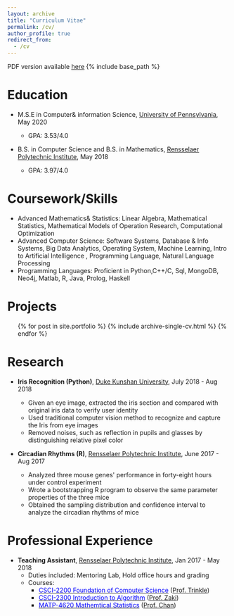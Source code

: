 ```yaml
---
layout: archive
title: "Curriculum Vitae"
permalink: /cv/
author_profile: true
redirect_from:
  - /cv
---
```

PDF version available [<u>here</u>](https://piggy1228.github.io/files/CV_Kexin.pdf)
{% include base_path %}


Education
======
* M.S.E in Computer& information Science, [<u>University of Pennsylvania</u>](http://www.cis.upenn.edu/index.php), May 2020
    * GPA: 3.53/4.0

* B.S. in Computer Science and B.S. in Mathematics, [<u>Rensselaer Polytechnic Institute</u>](https://science.rpi.edu/computer-science), May 2018
    * GPA: 3.97/4.0


Coursework/Skills
======
* Advanced Mathematics& Statistics: Linear Algebra, Mathematical Statistics, Mathematical Models of Operation Research, Computational Optimization
* Advanced Computer Science: Software Systems, Database & Info Systems, Big Data Analytics, Operating System, Machine Learning, Intro to Artificial Intelligence , Programming Language, Natural Language Processing
* Programming Languages: Proficient in Python,C++/C, Sql, MongoDB, Neo4j, Matlab, R, Java, Prolog, Haskell


Projects
=====
<ul>{% for post in site.portfolio %}
  {% include archive-single-cv.html %}
{% endfor %}</ul>


Research
======
* __Iris Recognition (Python)__, [<u>Duke Kunshan University</u>](https://dukekunshan.edu.cn/zh), July 2018 - Aug 2018
    * Given an eye image, extracted the iris section and compared with original iris data to verify user identity
    * Used traditional computer vision method to recognize and capture the Iris from eye images
    * Removed noises, such as reflection in pupils and glasses by distinguishing relative pixel color

* __Circadian Rhythms (R)__, [<u>Rensselaer Polytechnic Institute</u>](https://science.rpi.edu/computer-science), June 2017 - Aug 2017
    * Analyzed three mouse genes' performance in forty-eight hours under control experiment
    * Wrote a bootstrapping R program to observe the same parameter properties of the three mice
    * Obtained the sampling distribution and confidence interval to analyze the circadian rhythms of mice

Professional Experience
======
* __Teaching Assistant__, [<u>Rensselaer Polytechnic Institute</u>](https://science.rpi.edu/computer-science), Jan 2017 - May 2018
    * Duties included: Mentoring Lab, Hold office hours and grading
    * Courses:
        - [<span class="underline-on-hover" style="color:#0000FF">CSCI-2200 Foundation of Computer Science</span>](http://www.cs.rpi.edu/academics/courses/spring17/focs/) ([Prof. Trinkle](http://www.cs.rpi.edu/~trink/))
        - [<span class="underline-on-hover" style="color:#0000FF">CSCI-2300 Introduction to Algorithm</span>](http://www.cs.rpi.edu/~zaki/www-new/pmwiki.php/IntroAlgorithms/Main) ([Prof. Zaki](http://www.cs.rpi.edu/~zaki/www-new/pmwiki.php/Main/HomePage))
        - [<span class="underline-on-hover" style="color:#0000FF">MATP-4620 Mathemtical Statistics</span>](https://www.coursehero.com/file/16237124/Course-Intro/) ([Prof. Chan](https://scholar.google.com/citations?user=tmYLtDgAAAAJ&hl=en))



<!--
Publications
======
  <ul>{% for post in site.publications %}
    {% include archive-single-cv.html %}
  {% endfor %}</ul>

Talks
======
  <ul>{% for post in site.talks %}
    {% include archive-single-talk-cv.html %}
  {% endfor %}</ul>


Teaching
======
  <ul>{% for post in site.teaching %}
    {% include archive-single-cv.html %}
  {% endfor %}</ul>

Service and leadership
======
* Currently signed in to 43 different slack teams
-->
